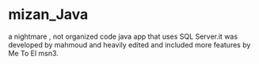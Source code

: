 # mizan_Java

a nightmare , not organized code java app that uses SQL Server.it was developed by mahmoud and heavily edited and included more features by Me To El msn3.